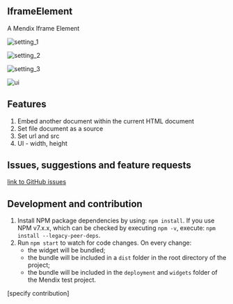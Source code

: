 ## IframeElement

A Mendix Iframe Element

![setting_1](/doc/setting_1.png)

![setting_2](/doc/setting_2.png)

![setting_3](/doc/setting_3.png)

![ui](/doc/ui.png)

## Features

1. Embed another document within the current HTML document
2. Set file document as a source
3. Set url and src
4. UI - width, height

## Issues, suggestions and feature requests

[link to GitHub issues](https://github.com/jaeyoonan/mendix-iframeElement/issues)

## Development and contribution

1. Install NPM package dependencies by using: `npm install`. If you use NPM v7.x.x, which can be checked by executing
   `npm -v`, execute: `npm install --legacy-peer-deps`.
1. Run `npm start` to watch for code changes. On every change:
    - the widget will be bundled;
    - the bundle will be included in a `dist` folder in the root directory of the project;
    - the bundle will be included in the `deployment` and `widgets` folder of the Mendix test project.

[specify contribution]
